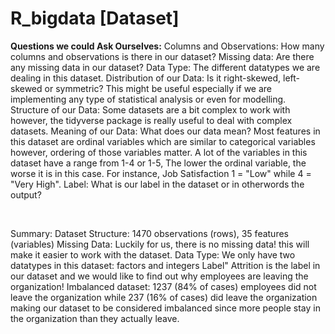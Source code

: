 # R_bigdata [Dataset]

<b>Questions we could Ask Ourselves:</b>
Columns and Observations: How many columns and observations is there in our dataset?
Missing data: Are there any missing data in our dataset?
Data Type: The different datatypes we are dealing in this dataset.
Distribution of our Data: Is it right-skewed, left-skewed or symmetric? This might be useful especially if we are implementing any type of statistical analysis or even for modelling.
Structure of our Data: Some datasets are a bit complex to work with however, the tidyverse package is really useful to deal with complex datasets.
Meaning of our Data: What does our data mean? Most features in this dataset are ordinal variables which are similar to categorical variables however, ordering of those variables matter. A lot of the variables in this dataset have a range from 1-4 or 1-5, The lower the ordinal variable, the worse it is in this case. For instance, Job Satisfaction 1 = "Low" while 4 = "Very High".
Label: What is our label in the dataset or in otherwords the output?

<br>

Summary:
Dataset Structure: 1470 observations (rows), 35 features (variables)
Missing Data: Luckily for us, there is no missing data! this will make it easier to work with the dataset.
Data Type: We only have two datatypes in this dataset: factors and integers
Label" Attrition is the label in our dataset and we would like to find out why employees are leaving the organization!
Imbalanced dataset: 1237 (84% of cases) employees did not leave the organization while 237 (16% of cases) did leave the organization making our dataset to be considered imbalanced since more people stay in the organization than they actually leave.
